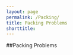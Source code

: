 ```yaml
---
layout: page
permalink: /Packing/
title: Packing Problems
shorttitle:
---
```



##Packing Problems

